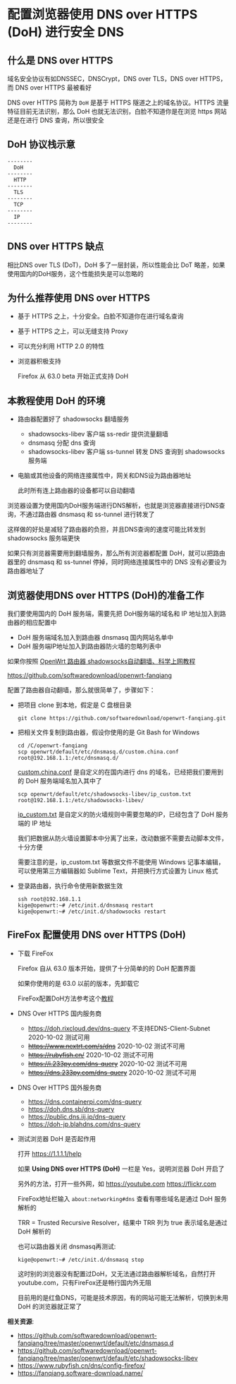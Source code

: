 配置浏览器使用 DNS over HTTPS (DoH) 进行安全 DNS
===================

什么是 DNS over HTTPS
-----------------

域名安全协议有如DNSSEC，DNSCrypt，DNS over TLS，DNS over HTTPS，而 DNS over HTTPS 最被看好

DNS over HTTPS 简称为 `DoH` 是基于 HTTPS 隧道之上的域名协议。HTTPS 流量特征目前无法识别，那么 DoH 也就无法识别，白脸不知道你是在浏览 https 网站还是在进行 DNS 查询，所以很安全

DoH 协议栈示意
---------

    --------
      DoH
    --------
      HTTP
    --------
      TLS
    --------
      TCP
    --------
      IP
    --------

DNS over HTTPS 缺点
-----------

相比DNS over TLS (DoT)，DoH 多了一层封装，所以性能会比 DoT 略差，如果使用国内的DoH服务，这个性能损失是可以忽略的

为什么推荐使用 DNS over HTTPS
-----------------

- 基于 HTTPS 之上，十分安全。白脸不知道你在进行域名查询
- 基于 HTTPS 之上，可以无缝支持 Proxy
- 可以充分利用 HTTP 2.0 的特性
- 浏览器积极支持

    Firefox 从 63.0 beta 开始正式支持 DoH

本教程使用 DoH 的环境
-------------

- 路由器配置好了 shadowsocks 翻墙服务
  - shadowsocks-libev 客户端 ss-redir 提供流量翻墙
  - dnsmasq 分配 dns 查询
  - shadowsocks-libev 客户端 ss-tunnel 转发 DNS 查询到 shadowsocks 服务端
- 电脑或其他设备的网络连接属性中，网关和DNS设为路由器地址

    此时所有连上路由器的设备都可以自动翻墙

浏览器设置为使用国内DoH服务端进行DNS解析，也就是浏览器直接进行DNS查询，不通过路由器 dnsmasq 和 ss-tunnel 进行转发了

这样做的好处是减轻了路由器的负担，并且DNS查询的速度可能比转发到 shadowsocks 服务端更快

如果只有浏览器需要用到翻墙服务，那么所有浏览器都配置 DoH，就可以把路由器里的 dnsmasq 和 ss-tunnel 停掉，同时网络连接属性中的 DNS 没有必要设为路由器地址了

浏览器使用DNS over HTTPS (DoH)的准备工作
------------

我们要使用国内的 DoH 服务端，需要先把 DoH服务端的域名和 IP 地址加入到路由器的相应配置中

- DoH 服务端域名加入到路由器 dnsmasq 国内网站名单中
- DoH 服务端IP地址加入到路由器防火墙的忽略列表中

如果你按照 [OpenWrt 路由器 shadowsocks自动翻墙、科学上网教程](https://github.com/softwaredownload/openwrt-fanqiang)

<https://github.com/softwaredownload/openwrt-fanqiang>

配置了路由器自动翻墙，那么就很简单了，步骤如下：

- 把项目 clone 到本地，假定是 C 盘根目录

      git clone https://github.com/softwaredownload/openwrt-fanqiang.git

- 把相关文件复制到路由器，假设你使用的是 Git Bash for Windows

      cd /C/openwrt-fanqiang
      scp openwrt/default/etc/dnsmasq.d/custom.china.conf root@192.168.1.1:/etc/dnsmasq.d/

    [custom.china.conf](https://github.com/softwaredownload/openwrt-fanqiang/tree/master/openwrt/default/etc/dnsmasq.d) 是自定义的在国内进行 dns 的域名，已经把我们要用到的 DoH 服务端域名加入其中了

      scp openwrt/default/etc/shadowsocks-libev/ip_custom.txt root@192.168.1.1:/etc/shadowsocks-libev/

    [ip_custom.txt](https://github.com/softwaredownload/openwrt-fanqiang/tree/master/openwrt/default/etc/shadowsocks-libev) 是自定义的防火墙规则中需要忽略的IP，已经包含了 DoH 服务端的 IP 地址

    我们把数据从防火墙设置脚本中分离了出来，改动数据不需要去动脚本文件，十分方便

    需要注意的是，ip_custom.txt 等数据文件不能使用 Windows 记事本编辑，可以使用第三方编辑器如 Sublime Text，并把换行方式设置为 Linux 格式

- 登录路由器，执行命令使用新数据生效

      ssh root@192.168.1.1
      kige@openwrt:~# /etc/init.d/dnsmasq restart
      kige@openwrt:~# /etc/init.d/shadowsocks restart

FireFox 配置使用 DNS over HTTPS (DoH)
------------------

- 下载 FireFox

    Firefox 自从 63.0 版本开始，提供了十分简单的的 DoH 配置界面

    如果你使用的是 63.0 以前的版本，先卸载它

     FireFox配置DoH方法参考这个[教程](https://www.rubyfish.cn/dns/config-firefox/)

- DNS Over HTTPS 国内服务商

  - https://doh.rixcloud.dev/dns-query 不支持EDNS-Client-Subnet 2020-10-02 测试可用
  - ~~https://www.nextrt.com/s/dns~~ 2020-10-02 测试不可用
  - ~~https://rubyfish.cn/~~ 2020-10-02 测试不可用
  - ~~https://i.233py.com/dns-query~~ 2020-10-02 测试不可用
  - ~~https://dns.233py.com/dns-query~~ 2020-10-02 测试不可用

- DNS Over HTTPS 国外服务商
  - https://dns.containerpi.com/dns-query
  - https://doh.dns.sb/dns-query
  - https://public.dns.iij.jp/dns-query
  - https://doh-jp.blahdns.com/dns-query

- 测试浏览器 DoH 是否起作用

    打开 <https://1.1.1.1/help>

    如果 **Using DNS over HTTPS (DoH)** 一栏是 Yes，说明浏览器 DoH 开启了


    另外的方法，打开一些外网，如 https://youtube.com https://flickr.com

    FireFox地址栏输入 `about:networking#dns` 查看有哪些域名是通过 DoH 服务解析的

    TRR = Trusted Recursive Resolver，结果中 TRR 列为 true 表示域名是通过 DoH 解析的

    也可以路由器关闭 dnsmasq再测试:

      kige@openwrt:~# /etc/init.d/dnsmasq stop

    这时别的浏览器没有配置过DoH，又无法通过路由器解析域名，自然打开 youtube.com，只有FireFox还是畅行国内外无阻

    目前用的是红鱼DNS，可能是技术原因，有的网站可能无法解析，切换到未用 DoH 的浏览器就正常了

**相关资源**:

- <https://github.com/softwaredownload/openwrt-fanqiang/tree/master/openwrt/default/etc/dnsmasq.d>
- <https://github.com/softwaredownload/openwrt-fanqiang/tree/master/openwrt/default/etc/shadowsocks-libev>
- <https://www.rubyfish.cn/dns/config-firefox/>
- <https://fanqiang.software-download.name/>